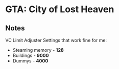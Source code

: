 # GTA: City of Lost Heaven

## Notes

VC Limit Adjuster Settings that work fine for me:
- Steaming memory - **128**
- Buildings - **9000**
- Dummys - **4000**
